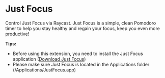 # Just Focus

Control Just Focus via Raycast. Just Focus is a simple, clean Pomodoro timer to help you stay healthy and regain your focus, keep you even more productive!

**Tips:**

- Before using this extension, you need to install the Just Focus application ([Download Just Focus](https://getjustfocus.com))
- Please make sure Just Focus is located in the Applications folder (/Applications/JustFocus.app)